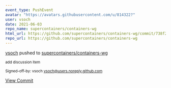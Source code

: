 ```yaml
---
event_type: PushEvent
avatar: "https://avatars.githubusercontent.com/u/814322?"
user: vsoch
date: 2021-06-03
repo_name: supercontainers/containers-wg
html_url: https://github.com/supercontainers/containers-wg/commit/738f254f3afad93bea72ec9fcb2e7b4685276de5
repo_url: https://github.com/supercontainers/containers-wg
---
```


<a href='https://github.com/vsoch' target='_blank'>vsoch</a> pushed to <a href='https://github.com/supercontainers/containers-wg' target='_blank'>supercontainers/containers-wg</a>

<small>add discussion item

Signed-off-by: vsoch <vsoch@users.noreply.github.com></small>

<a href='https://github.com/supercontainers/containers-wg/commit/738f254f3afad93bea72ec9fcb2e7b4685276de5' target='_blank'>View Commit</a>